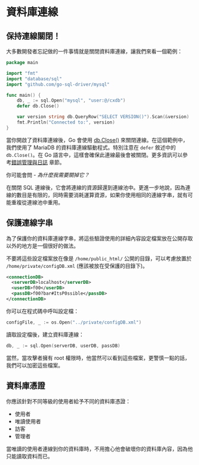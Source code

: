 資料庫連線
====================

## 保持連線關閉！

大多數開發者忘記做的一件事情就是關閉資料庫連線，讓我們來看一個範例：

```go
package main

import "fmt"
import "database/sql"
import "github.com/go-sql-driver/mysql"

func main() {
    db, _ := sql.Open("mysql", "user:@/cxdb")
    defer db.Close()

    var version string db.QueryRow("SELECT VERSION()").Scan(&version)
    fmt.Println("Connected to:", version)
}
```

當你開啟了資料庫連線後，Go 會使用 [db.Close()][1] 來關閉連線。在這個範例中，我們使用了 MariaDB 的資料庫連線驅動程式。特別注意在 `defer` 敘述中的 `db.Close()`。在 Go 語言中，這樣會確保此連線最後會被關閉。更多資訊可以參考[錯誤管理與日誌][2] 章節。

你可能會問 - *為什麼我需要關掉它？*

在關閉 SQL 連線後，它會將連線的資源歸還到連線池中。更進一步地說，因為連線的數目是有限的，同時需要消耗運算資源，如果你使用相同的連線字串，就有可能重複從連線池中重用。

## 保護連線字串

為了保護你的資料庫連線字串，將這些驗證使用的詳細內容設定檔案放在公開存取以外的地方是一個很好的做法。

不要將這些設定檔案放在像是 `/home/public_html/` 公開的目錄，可以考慮放置於  `/home/private/configDB.xml` (應該被放在受保護的目錄下)。

```xml
<connectionDB>
  <serverDB>localhost</serverDB>
  <userDB>f00</userDB>
  <passDB>f00?bar#ItsP0ssible</passDB>
</connectionDB>
```

你可以在程式碼中呼叫設定檔：

```go
configFile, _ := os.Open("../private/configDB.xml")
```

讀取設定檔後，建立資料庫連線：

```go
db, _ := sql.Open(serverDB, userDB, passDB)
```

當然，當攻擊者擁有 root 權限時，他當然可以看到這些檔案，更警慎一點的話，我們可以加密這些檔案。

## 資料庫憑證

你應該針對不同等級的使用者給予不同的資料庫憑證：

* 使用者
* 唯讀使用者
* 訪客
* 管理者

當唯讀的使用者連線到你的資料庫時，不用擔心他會破壞你的資料庫內容，因為他只能讀取資料而已。

[1]: https://golang.org/pkg/database/sql/#DB.Close
[2]: ../error-handling-logging/README.md
